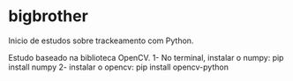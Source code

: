 # bigbrother
Inicio de estudos sobre trackeamento com Python.

Estudo baseado na biblioteca OpenCV.
1- No terminal, instalar o numpy: pip install numpy
2-              instalar o opencv: pip install opencv-python